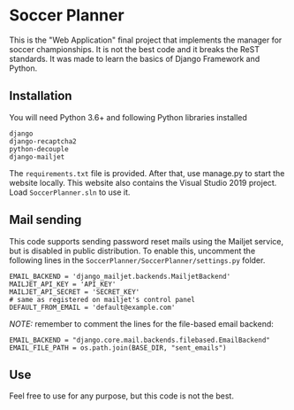 Soccer Planner
==============
This is the "Web Application" final project that implements the manager for soccer championships. It is not the best code and it breaks the ReST standards. It was made to learn the basics of Django Framework and Python.

Installation
------------
You will need Python 3.6+ and following Python libraries installed
```
django
django-recaptcha2
python-decouple
django-mailjet
```
The `requirements.txt` file is provided. After that, use manage.py to start the website locally.
This website also contains the Visual Studio 2019 project. Load `SoccerPlanner.sln` to use it.

Mail sending
------------
This code supports sending password reset mails using the Mailjet service, but is disabled in public distribution. To enable this, uncomment the following lines in the `SoccerPlanner/SoccerPlanner/settings.py` folder.

```
EMAIL_BACKEND = 'django_mailjet.backends.MailjetBackend'
MAILJET_API_KEY = 'API_KEY'
MAILJET_API_SECRET = 'SECRET_KEY'
# same as registered on mailjet's control panel
DEFAULT_FROM_EMAIL = 'default@example.com'
```

*NOTE:* remember to comment the lines for the file-based email backend:
```
EMAIL_BACKEND = "django.core.mail.backends.filebased.EmailBackend"
EMAIL_FILE_PATH = os.path.join(BASE_DIR, "sent_emails")
```

Use
---
Feel free to use for any purpose, but this code is not the best.

